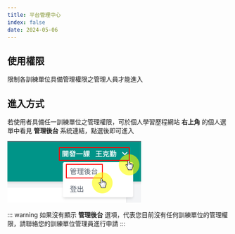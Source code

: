 ```yaml
---
title: 平台管理中心
index: false
date: 2024-05-06
---
```


## 使用權限

限制各訓練單位具備管理權限之管理人員才能進入

## 進入方式

若使用者具備任一訓練單位之管理權限，可於個人學習歷程網站 **右上角** 的個人選單中看見 **管理後台** 系統連結，點選後即可進入

![從個人學習歷程網站進入管理後台](images/backstage-1.png)

::: warning
如果沒有顯示 **管理後台** 選項，代表您目前沒有任何訓練單位的管理權限，請聯絡您的訓練單位管理員進行申請
:::
